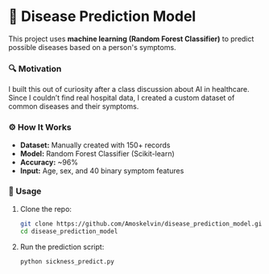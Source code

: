 # 🧠 Disease Prediction Model

This project uses **machine learning (Random Forest Classifier)** to predict possible diseases based on a person's symptoms.

### 🔍 Motivation
I built this out of curiosity after a class discussion about AI in healthcare.  
Since I couldn’t find real hospital data, I created a custom dataset of common diseases and their symptoms.

### ⚙️ How It Works
- **Dataset:** Manually created with 150+ records  
- **Model:** Random Forest Classifier (Scikit-learn)  
- **Accuracy:** ~96%  
- **Input:** Age, sex, and 40 binary symptom features  

### 🚀 Usage
1. Clone the repo:
   ```bash
   git clone https://github.com/Amoskelvin/disease_prediction_model.git
   cd disease_prediction_model

2. Run the prediction script:
    ```bash
    python sickness_predict.py